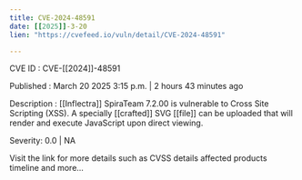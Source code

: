 ```yaml
---
title: CVE-2024-48591
date: [[2025]]-3-20
lien: "https://cvefeed.io/vuln/detail/CVE-2024-48591"

---
```


CVE ID : CVE-[[2024]]-48591

Published :  March 20
2025
3:15 p.m. | 2 hours
43 minutes ago

Description : [[Inflectra]] SpiraTeam 7.2.00 is vulnerable to Cross Site Scripting (XSS). A specially [[crafted]] SVG [[file]] can be uploaded that will render and execute JavaScript upon direct viewing.

Severity: 0.0 | NA

Visit the link for more details
such as CVSS details
affected products
timeline
and more...
